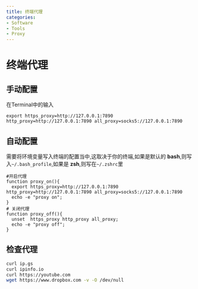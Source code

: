 ```yaml
---
title: 终端代理
categories:
- Software
- Tools
- Proxy
---
```

# 终端代理

## 手动配置

在Terminal中的输入

```shell
export https_proxy=http://127.0.0.1:7890 http_proxy=http://127.0.0.1:7890 all_proxy=socks5://127.0.0.1:7890
```

## 自动配置

需要将环境变量写入终端的配置当中,这取决于你的终端,如果是默认的 **bash**,则写入`~/.bash_profile`,如果是 **zsh**,则写在`~/.zshrc`里

```shell
#开启代理
function proxy_on(){
  export https_proxy=http://127.0.0.1:7890 http_proxy=http://127.0.0.1:7890 all_proxy=socks5://127.0.0.1:7890
  echo -e "proxy on";
}
# 关闭代理
function proxy_off(){
  unset  https_proxy http_proxy all_proxy;
  echo -e "proxy off";
}
```

## 检查代理

```bash
curl ip.gs
curl ipinfo.io
curl https://youtube.com
wget https://www.dropbox.com -v -O /dev/null
```
